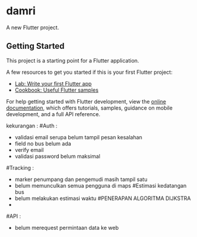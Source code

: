 # damri

A new Flutter project.

## Getting Started

This project is a starting point for a Flutter application.

A few resources to get you started if this is your first Flutter project:

- [Lab: Write your first Flutter app](https://docs.flutter.dev/get-started/codelab)
- [Cookbook: Useful Flutter samples](https://docs.flutter.dev/cookbook)

For help getting started with Flutter development, view the
[online documentation](https://docs.flutter.dev/), which offers tutorials,
samples, guidance on mobile development, and a full API reference.

kekurangan :
#Auth :
- validasi email serupa belum tampil pesan kesalahan
- field no bus belum ada
- verify email
- validasi password belum maksimal 

#Tracking :
- marker penumpang dan pengemudi masih tampil satu 
- belum memunculkan semua pengguna di maps 
#Estimasi kedatangan bus
- belum melakukan estimasi waktu
#PENERAPAN ALGORITMA DIJKSTRA 
-

#API :
- belum merequest permintaan data ke web


